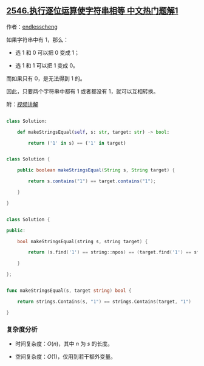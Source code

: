 ## [2546.执行逐位运算使字符串相等 中文热门题解1](https://leetcode.cn/problems/apply-bitwise-operations-to-make-strings-equal/solutions/100000/nao-jin-ji-zhuan-wan-yi-xing-dai-ma-by-e-0fce)

作者：[endlesscheng](https://leetcode.cn/u/endlesscheng)

如果字符串中有 $1$，那么：

- 选 $1$ 和 $0$ 可以把 $0$ 变成 $1$；
- 选 $1$ 和 $1$ 可以把 $1$ 变成 $0$。

而如果只有 $0$，是无法得到 $1$ 的。

因此，只要两个字符串中都有 $1$ 或者都没有 $1$，就可以互相转换。

附：[视频讲解](https://www.bilibili.com/video/BV1Gv4y1y753/)

```py [sol1-Python3]
class Solution:
    def makeStringsEqual(self, s: str, target: str) -> bool:
        return ('1' in s) == ('1' in target)
```

```java [sol1-Java]
class Solution {
    public boolean makeStringsEqual(String s, String target) {
        return s.contains("1") == target.contains("1");
    }
}
```

```cpp [sol1-C++]
class Solution {
public:
    bool makeStringsEqual(string s, string target) {
        return (s.find('1') == string::npos) == (target.find('1') == string::npos);
    }
};
```

```go [sol1-Go]
func makeStringsEqual(s, target string) bool {
	return strings.Contains(s, "1") == strings.Contains(target, "1")
}
```

### 复杂度分析

- 时间复杂度：$O(n)$，其中 $n$ 为 $s$ 的长度。
- 空间复杂度：$O(1)$，仅用到若干额外变量。
